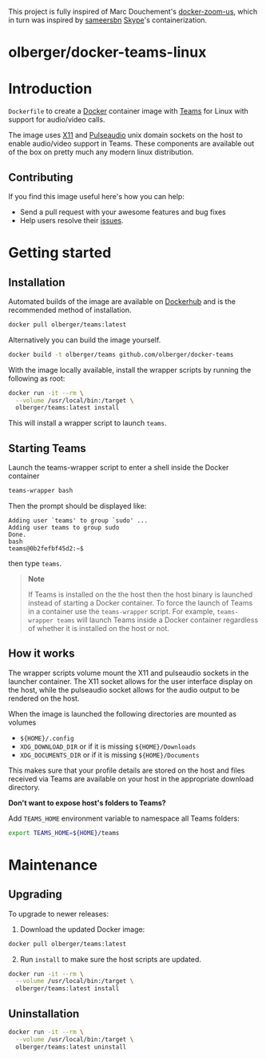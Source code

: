 This project is fully inspired of Marc Douchement's [docker-zoom-us](https://github.com/mdouchement/docker-zoom-us), which in turn was inspired by [sameersbn](https://github.com/sameersbn) [Skype](https://github.com/sameersbn/docker-skype)'s containerization.

# olberger/docker-teams-linux

# Introduction

`Dockerfile` to create a [Docker](https://www.docker.com/) container image with [Teams](https://www.microsoft.com/en-us/microsoft-365/microsoft-teams/download-app) for Linux with support for audio/video calls.

The image uses [X11](http://www.x.org) and [Pulseaudio](http://www.freedesktop.org/wiki/Software/PulseAudio/) unix domain sockets on the host to enable audio/video support in Teams. These components are available out of the box on pretty much any modern linux distribution.

## Contributing

If you find this image useful here's how you can help:

- Send a pull request with your awesome features and bug fixes
- Help users resolve their [issues](https://github.com/olberger/docker-teams-linux/issues?q=is%3Aopen+is%3Aissue).

# Getting started

## Installation

Automated builds of the image are available on [Dockerhub](https://hub.docker.com/r/olberger/teams) and is the recommended method of installation.

```bash
docker pull olberger/teams:latest
```

Alternatively you can build the image yourself.

```bash
docker build -t olberger/teams github.com/olberger/docker-teams
```

With the image locally available, install the wrapper scripts by running the following as root:

```bash
docker run -it --rm \
  --volume /usr/local/bin:/target \
  olberger/teams:latest install
```

This will install a wrapper script to launch `teams`.

## Starting Teams

Launch the teams-wrapper script to enter a shell inside the Docker container

```bash
teams-wrapper bash
```

Then the prompt should be displayed like:
```
Adding user `teams' to group `sudo' ...
Adding user teams to group sudo
Done.
bash
teams@0b2fefbf45d2:~$
```

then type `teams`.


> **Note**
>
> If Teams is installed on the the host then the host binary is launched instead of starting a Docker container. To force the launch of Teams in a container use the `teams-wrapper` script. For example, `teams-wrapper teams` will launch Teams inside a Docker container regardless of whether it is installed on the host or not.


## How it works

The wrapper scripts volume mount the X11 and pulseaudio sockets in the launcher container. The X11 socket allows for the user interface display on the host, while the pulseaudio socket allows for the audio output to be rendered on the host.

When the image is launched the following directories are mounted as volumes

- `${HOME}/.config`
- `XDG_DOWNLOAD_DIR` or if it is missing `${HOME}/Downloads`
- `XDG_DOCUMENTS_DIR` or if it is missing `${HOME}/Documents`

This makes sure that your profile details are stored on the host and files received via Teams are available on your host in the appropriate download directory.

**Don't want to expose host's folders to Teams?**

Add `TEAMS_HOME` environment variable to namespace all Teams folders:

```sh
export TEAMS_HOME=${HOME}/teams
```


# Maintenance

## Upgrading

To upgrade to newer releases:

  1. Download the updated Docker image:

  ```bash
  docker pull olberger/teams:latest
  ```

  2. Run `install` to make sure the host scripts are updated.

  ```bash
  docker run -it --rm \
    --volume /usr/local/bin:/target \
    olberger/teams:latest install
  ```

## Uninstallation

```bash
docker run -it --rm \
  --volume /usr/local/bin:/target \
  olberger/teams:latest uninstall
```

